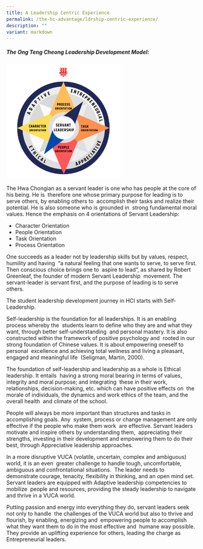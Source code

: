 ```yaml
---
title: A Leadership Centric Experience
permalink: /the-hc-advantage/ldrship-centric-experience/
description: ""
variant: markdown
---
```

##### The Ong Teng Cheong Leadership Development Model:

<img style="width:60%" src="/images/ldrshipmodel.png">

The Hwa Chongian as a servant leader is one who has people at the core of his being. He is&nbsp; therefore one whose primary purpose for leading is to serve others, by enabling others to&nbsp; accomplish their tasks and realize their potential. He is also someone who is grounded in&nbsp; strong fundamental moral values. Hence the emphasis on 4 orientations of Servant&nbsp;Leadership:

*   Character Orientation&nbsp;
*   People Orientation&nbsp;&nbsp;
*   Task Orientation&nbsp;
*   Process Orientation

One succeeds as a leader not by leadership skills but by values, respect, humility and having&nbsp; “a natural feeling that one wants to serve, to serve first. Then conscious choice brings one to&nbsp; aspire to lead”, as shared by Robert Greenleaf, the founder of modern Servant Leadership&nbsp; movement. The servant-leader is servant first, and the purpose of leading is to serve others.&nbsp;&nbsp;

The student leadership development journey in HCI starts with Self-Leadership.&nbsp;&nbsp;

Self-leadership is the foundation for all leaderships. It is an enabling process whereby the&nbsp; students learn to define who they are and what they want, through better self-understanding&nbsp; and personal mastery. It is also constructed within the framework of positive psychology and&nbsp; rooted in our strong foundation of Chinese values. It is about empowering oneself to personal&nbsp; excellence and achieving total wellness and living a pleasant, engaged and meaningful life&nbsp; (Seligman, Martin, 2000).&nbsp;&nbsp;

The foundation of self-leadership and leadership as a whole is Ethical leadership. It entails&nbsp; having a strong moral bearing in terms of values, integrity and moral purpose; and integrating&nbsp; these in their work, relationships, decision-making, etc. which can have positive effects on&nbsp; the morale of individuals, the dynamics and work ethics of the team, and the overall health&nbsp; and climate of the school.&nbsp;&nbsp;

People will always be more important than structures and tasks in accomplishing goals. Any&nbsp; system, process or change management are only effective if the people who make them work&nbsp; are effective. Servant leaders motivate and inspire others by understanding them,&nbsp; appreciating their strengths, investing in their development and empowering them to do their&nbsp; best, through Appreciative leadership approaches.&nbsp;&nbsp;

In a more disruptive VUCA (volatile, uncertain, complex and ambiguous) world, it is an even&nbsp; greater challenge to handle tough, uncomfortable, ambiguous and confrontational situations.&nbsp; The leader needs to demonstrate courage, tenacity, flexibility in thinking, and an open mind set. Servant leaders are equipped with Adaptive leadership competencies to mobilize&nbsp; people and resources, providing the steady leadership to navigate and thrive in a VUCA world.

Putting passion and energy into everything they do, servant leaders seek not only to handle&nbsp; the challenges of the VUCA world but also to thrive and flourish, by enabling, energizing and&nbsp; empowering people to accomplish what they want them to do in the most effective and&nbsp; humane way possible. They provide an uplifting experience for others, leading the charge as&nbsp; Entrepreneurial leaders.